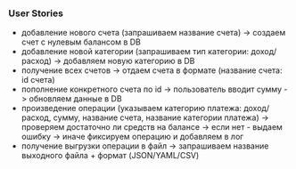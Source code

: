 ### User Stories
- добавление нового счета (запрашиваем название счета) -> создаем счет с нулевым балансом в DB
- добавление новой категории (запрашиваем тип категории: доход/расход) -> добавляем новую категорию в DB
- получение всех счетов -> отдаем счета в формате (название счета: id счета)
- пополнение конкретного счета по id -> пользователь вводит сумму -> обновляем данные в DB
- произведение операции (указываем категорию платежа: доход/расход, сумму, название счета, название категории платежа) -> проверяем достаточно ли средств на балансе -> если нет - выдаем ошибку -> иначе фиксируем операцию и добавляем в лог
- получение выгрузки операции в файл -> запрашиваем название выходного файла + формат (JSON/YAML/CSV)